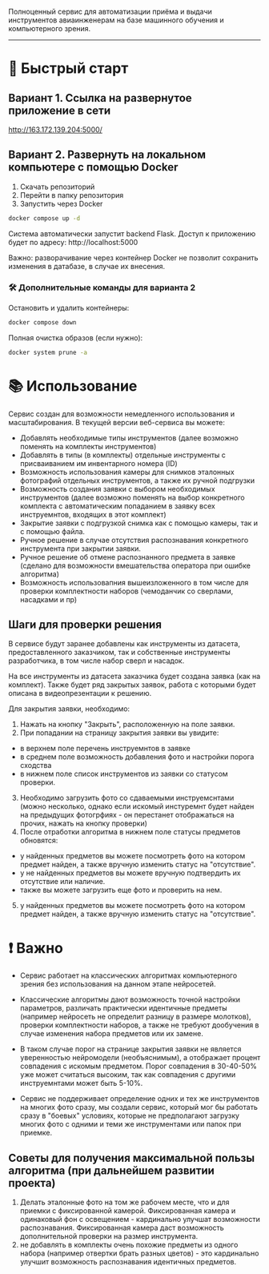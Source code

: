 
Полноценный сервис для автоматизации приёма и выдачи инструментов авиаинженерам на базе машинного обучения и компьютерного зрения.

---

# 🚀 Быстрый старт

## Вариант 1. Ссылка на развернутое приложение в сети
http://163.172.139.204:5000/

## Вариант 2. Развернуть на локальном компьютере с помощью Docker

1) Скачать репозиторий
2) Перейти в папку репозитория 
3) Запустить через Docker

```bash
docker compose up -d
```

Система автоматически запустит backend Flask.
Доступ к приложению будет по адресу: http://localhost:5000

Важно: разворачивание через контейнер Docker не позволит сохранить изменения в датабазе, в случае их внесения.

### 🛠 Дополнительные команды для варианта 2

Остановить и удалить контейнеры:
```bash
docker compose down
```
Полная очистка образов (если нужно):
```bash
docker system prune -a
```

# 📚 Использование
Сервис создан для возможности немедленного использования и масштабирования.
В текущей версии веб-сервиса вы можете:
- Добавлять необходимые типы инструментов (далее возможно поменять на комплекты инструментов)
- Добавлять в типы (в комплекты) отдельные инструменты с присваиванием им инвентарного номера (ID)
- Возможность использования камеры для снимков эталонных фотографий отдельных инструментов, а также их ручной подгрузки
- Возможность создания заявки с выбором необходимых инструментов (далее возможно поменять на выбор конкретного комплекта с автоматическим попаданием в заявку всех инструемнтов,
входящих в этот комплект)
- Закрытие заявки с подгрузкой снимка как с помощью камеры, так и с помощью файла.
- Ручное решение в случае отсутствия распознавания конкретного инструмента при закрытии заявки.
- Ручное решение об отмене распознанного предмета в заявке (сделано для возможности вмешательства оператора при ошибке алгоритма)
- Возможность использовапния вышеизложенного в том числе для проверки комплектности наборов (чемоданчик со сверлами, насадками и пр)

## Шаги для проверки решения

В сервисе будут заранее добавлены как инструменты из датасета, предоставленного заказчиком, так и собственные инструменты разработчика, в том числе набор сверл и насадок.

На все инструменты из датасета заказчика будет создана заявка (как на комплект). Также будет ряд закрытых заявок, работа с которыми будет описана в видеопрезентации к решению.

Для закрытия заявки, необходимо:
1. Нажать на кнопку "Закрыть", расположенную на поле заявки.
2. При попадании на страницу закрытия заявки вы увидите:
- в верхнем поле перечень инструемнтов в заявке
- в среднем поле возможность добавления фото и настройки порога сходства
- в нижнем поле список инструментов из заявки со статусом проверки.
3. Необходимо загрузить фото со сдаваемыми инструемснтами (можно несколько, однако если искомый инстуремнт будет найден на предыдущих фотогрфиях - он перестанет отображаться на прочих, нажать на кнопку проверки)
4. После отработки алгоритма в нижнем поле статусы предметов обновятся: 
- у найденных предметов вы можете посмотреть фото на котором предмет найден, а также вручную изменить статус на "отсутствие".
- у не найденных предметов вы можете вручную подтвердить их отсутствие или наличие.
- также вы можете загрузить еще фото и проверить на нем.
5. у найденных предметов вы можете посмотреть фото на котором предмет найден, а также вручную изменить статус на "отсутствие". 

# ❗ Важно
- Сервис работает на классических алгоритмах компьютерного зрения без использования на данном этапе нейросетей.
- Классические алгоритмы дают возможность точной настройки параметров, различать практически идентичные предметы (например нейросеть не определит разницу в размере молотков), проверки комплектности наборов, а также не требуют дообучения в случае изменения набора предметов или их замене.
- В таком случае порог на странице закрытия заявки не является уверенностью нейромодели (необъяснимым), а отображает процент совпадения с искомым предметом.
Порог совпадения в 30-40-50% уже может считаться высоким, так как совпадения с другими инструемнтами может быть 5-10%.

- Сервис не поддерживает определение одних и тех же инструментов на многих фото сразу, мы создали сервис, который мог бы работать сразу в "боевых" условиях, которые не предполагают загрузку многих фото с одними и теми же инструментами или папок при приемке.

## Советы для получения максимальной пользы алгоритма (при дальнейшем развитии проекта)

1. Делать эталонные фото на том же рабочем месте, что и для приемки с фиксированной камерой. Фиксированная камера и одинаковый фон с освещением - кардинально улучшат возможности распознавания. Фиксированная камера даст возможность дополнительной проверки на размер инструмента.
2. не добавлять в комплекты очень похожие предметы из одного набора (например отвертки брать разных цветов) - это кардинально улучшит возможность распознавания идентичных предметов.
